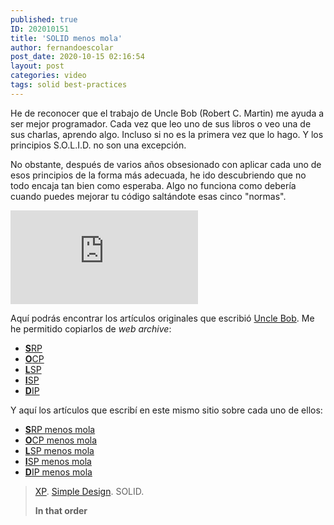 ```yaml
---
published: true
ID: 202010151
title: 'SOLID menos mola'
author: fernandoescolar
post_date: 2020-10-15 02:16:54
layout: post
categories: video
tags: solid best-practices
---
```

He de reconocer que el trabajo de Uncle Bob (Robert C. Martin) me ayuda a ser mejor programador. Cada vez que leo uno de sus libros o veo una de sus charlas, aprendo algo. Incluso si no es la primera vez que lo hago. Y los principios S.O.L.I.D. no son una excepción<!--break-->.

No obstante, después de varios años obsesionado con aplicar cada uno de esos principios de la forma más adecuada, he ido descubriendo que no todo encaja tan bien como esperaba. Algo no funciona como debería cuando puedes mejorar tu código saltándote esas cinco "normas".

<iframe class="youtube" src="https://www.youtube.com/embed/hR-f67BE6Po" frameborder="0" allow="accelerometer; autoplay; encrypted-media; gyroscope; picture-in-picture" allowfullscreen></iframe>

Aquí podrás encontrar los artículos originales que escribió [Uncle Bob](https://twitter.com/unclebobmartin). Me he permitido copiarlos de *web archive*:

- [**S**RP](/public/uploads/solid/srp.pdf)
- [**O**CP](/public/uploads/solid/ocp.pdf)
- [**L**SP](/public/uploads/solid/lsp.pdf)
- [**I**SP](/public/uploads/solid/isp.pdf)
- [**D**IP](/public/uploads/solid/dip.pdf)

Y aquí los artículos que escribí en este mismo sitio sobre cada uno de ellos:

- [**S**RP menos mola](/2020/09/16/solid-menos-mola-s/)
- [**O**CP menos mola](/2020/09/23/solid-menos-mola-o/)
- [**L**SP menos mola](/2020/09/30/solid-menos-mola-l/)
- [**I**SP menos mola](/2020/10/06/solid-menos-mola-i/)
- [**D**IP menos mola](/2020/10/14/solid-menos-mola-d/)

> [XP](https://martinfowler.com/bliki/ExtremeProgramming.html). [Simple Design](https://martinfowler.com/bliki/BeckDesignRules.html). SOLID.
>
> **In that order**
